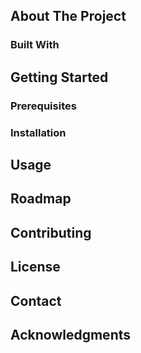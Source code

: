 ## About The Project

### Built With

## Getting Started

### Prerequisites

### Installation

## Usage

## Roadmap

## Contributing

## License

## Contact

## Acknowledgments
